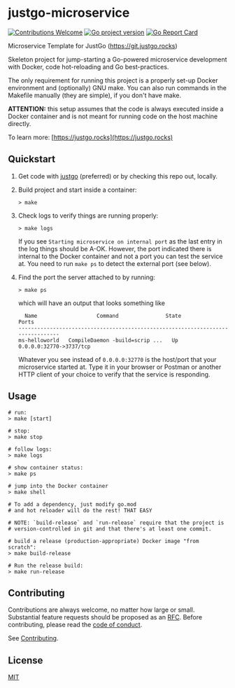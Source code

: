 # justgo-microservice
[![Contributions Welcome](https://img.shields.io/badge/contributions-welcome-brightgreen.svg?style=flat)](https://github.com/inadarei/justgo-microservice/issues)
[![Go project version](https://badge.fury.io/go/github.com%2Finadarei%2Fjustgo-microservice.svg)](https://badge.fury.io/go/github.com%2Finadarei%2Fjustgo-microservice)
[![Go Report Card](https://goreportcard.com/badge/github.com/inadarei/justgo-microservice)](https://goreportcard.com/report/github.com/inadarei/justgo-microservice)

Microservice Template for JustGo (https://git.justgo.rocks)

Skeleton project for jump-starting a Go-powered microservice development with
Docker, code hot-reloading and Go best-practices.

The only requirement for running this project is a properly set-up Docker
environment and (optionally) GNU make. You can also run commands in the 
Makefile manually (they are simple), if you don't have make.

**ATTENTION:** this setup assumes that the code is always executed inside
a Docker container and is not meant for running code on the host machine
directly. 

To learn more: [https://justgo.rocks](https://justgo.rocks)

## Quickstart

1. Get code with [justgo]() (preferred) or by checking this repo out, locally.
2. Build project and start inside a container: 

    ```
    > make
    ```

3. Check logs to verify things are running properly:

    ```
    > make logs
    ```

    If you see `Starting microservice on internal port` as the last entry in 
    the log things should be A-OK. However, the port indicated there is
    internal to the Docker container and not a port you can test the service
    at. You need to run `make ps` to detect the external port (see below).

4. Find the port the server attached to by running:

   ```
   > make ps
   ```

   which will have an output that looks something like 

   ```
     Name                   Command               State            Ports
   --------------------------------------------------------------------------------
   ms-helloworld   CompileDaemon -build=scrip ...   Up      0.0.0.0:32770->3737/tcp
   ```

   Whatever you see instead of `0.0.0.0:32770` is the host/port that your
   microservice started at. Type it in your browser or Postman or another
   HTTP client of your choice to verify that the service is responding.

## Usage

```
# run:
> make [start]

# stop:
> make stop

# follow logs:
> make logs

# show container status:
> make ps

# jump into the Docker container
> make shell

# To add a dependency, just modify go.mod
# and hot reloader will do the rest! THAT EASY

# NOTE: `build-release` and `run-release` require that the project is 
# version-controlled in git and that there's at least one commit.

# build a release (production-appropriate) Docker image "from scratch":
> make build-release

# Run the release build:
> make run-release

```

## Contributing
Contributions are always welcome, no matter how large or small. Substantial feature requests should be proposed as an [RFC](https://github.com/apiaryio/api-blueprint-rfcs/blob/master/template.md). Before contributing, please read the [code of conduct](https://github.com/inadarei/justgo-microservice/blob/master/CODE_OF_CONDUCT.md).

See [Contributing](CONTRIBUTING.md).

## License 

[MIT](LICENSE)
